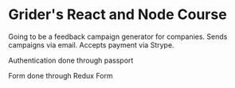 # Grider's React and Node Course

Going to be a feedback campaign generator for companies. Sends campaigns via email. Accepts payment via Strype. 

Authentication done through passport

Form done through Redux Form


